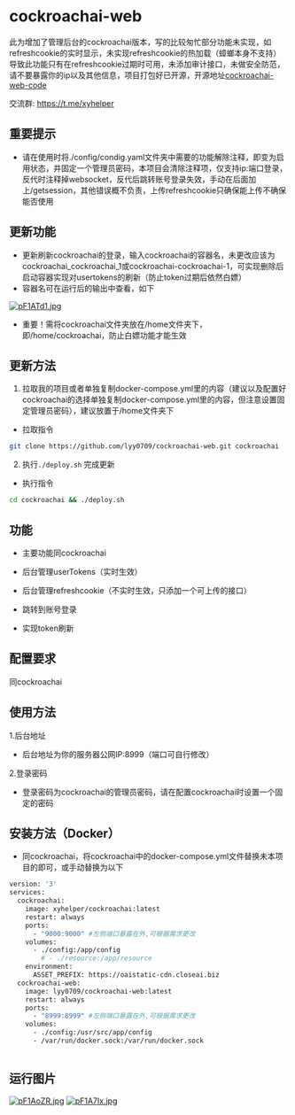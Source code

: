 # cockroachai-web

此为增加了管理后台的cockroachai版本，写的比较匆忙部分功能未实现，如refreshcookie的实时显示，未实现refreshcookie的热加载（蟑螂本身不支持）导致此功能只有在refreshcookie过期时可用，未添加审计接口，未做安全防范，请不要暴露你的ip以及其他信息，项目打包好已开源，开源地址[cockroachai-web-code](https://github.com/lyy0709/cockroachai-web-code)

交流群: https://t.me/xyhelper

## 重要提示

- 请在使用时将./config/condig.yaml文件夹中需要的功能解除注释，即变为启用状态，并固定一个管理员密码，本项目会清除注释项，仅支持ip:端口登录，反代时注释掉websocket，反代后跳转账号登录失效，手动在后面加上/getsession，其他错误概不负责，上传refreshcookie只确保能上传不确保能否使用

## 更新功能

- 更新刷新cockroachai的登录，输入cockroachai的容器名，未更改应该为cockroachai_cockroachai_1或cockroachai-cockroachai-1，可实现删除后启动容器实现对usertokens的刷新（防止token过期后依然白嫖）
- 容器名可在运行后的输出中查看，如下

[![pF1ATd1.jpg](https://s11.ax1x.com/2024/02/06/pF1ATd1.jpg)](https://imgse.com/i/pF1ATd1)
- 重要！需将cockroachai文件夹放在/home文件夹下，即/home/cockroachai，防止白嫖功能才能生效

## 更新方法

1. 拉取我的项目或者单独复制docker-compose.yml里的内容（建议以及配置好cockroachai的选择单独复制docker-compose.yml里的内容，但注意设置固定管理员密码），建议放置于/home文件夹下

- 拉取指令
```bash
git clone https://github.com/lyy0709/cockroachai-web.git cockroachai
```

2. 执行`./deploy.sh` 完成更新
- 执行指令
```bash
cd cockroachai && ./deploy.sh
```

## 功能

- 主要功能同cockroachai

- 后台管理userTokens（实时生效）

- 后台管理refreshcookie（不实时生效，只添加一个可上传的接口）

- 跳转到账号登录

- 实现token刷新

## 配置要求

同cockroachai

## 使用方法

1.后台地址

- 后台地址为你的服务器公网IP:8999（端口可自行修改）

2.登录密码

- 登录密码为cockroachai的管理员密码，请在配置cockroachai时设置一个固定的密码

## 安装方法（Docker）

- 同cockroachai，将cockroachai中的docker-compose.yml文件替换未本项目的即可，或手动替换为以下

```bash
version: '3'
services:
  cockroachai:
    image: xyhelper/cockroachai:latest
    restart: always
    ports:
      - "9000:9000" #左侧端口暴露在外,可根据需求更改
    volumes:
      - ./config:/app/config
        # - ./resource:/app/resource
    environment:
      ASSET_PREFIX: https://oaistatic-cdn.closeai.biz
  cockroachai-web:
    image: lyy0709/cockroachai-web:latest
    restart: always
    ports:
      - "8999:8999" #左侧端口暴露在外,可根据需求更改
    volumes:
      - ./config:/usr/src/app/config
      - /var/run/docker.sock:/var/run/docker.sock
  
```
## 运行图片

[![pF1AoZR.jpg](https://s11.ax1x.com/2024/02/06/pF1AoZR.jpg)](https://imgse.com/i/pF1AoZR)
[![pF1A7Ix.jpg](https://s11.ax1x.com/2024/02/06/pF1A7Ix.jpg)](https://imgse.com/i/pF1A7Ix)


